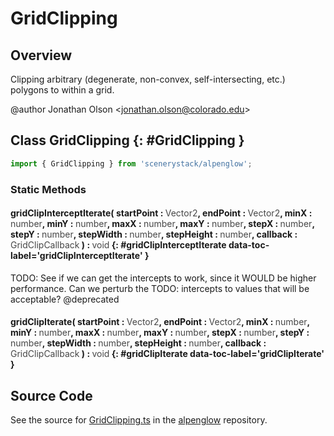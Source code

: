 # GridClipping

## Overview

Clipping arbitrary (degenerate, non-convex, self-intersecting, etc.) polygons to within a grid.

@author Jonathan Olson &lt;jonathan.olson@colorado.edu&gt;

## Class GridClipping {: #GridClipping }


```js
import { GridClipping } from 'scenerystack/alpenglow';
```
### Static Methods

#### gridClipInterceptIterate( startPoint : <span style="font-weight: 400; opacity: 80%;">Vector2</span>, endPoint : <span style="font-weight: 400; opacity: 80%;">Vector2</span>, minX : <span style="font-weight: 400; opacity: 80%;">number</span>, minY : <span style="font-weight: 400; opacity: 80%;">number</span>, maxX : <span style="font-weight: 400; opacity: 80%;">number</span>, maxY : <span style="font-weight: 400; opacity: 80%;">number</span>, stepX : <span style="font-weight: 400; opacity: 80%;">number</span>, stepY : <span style="font-weight: 400; opacity: 80%;">number</span>, stepWidth : <span style="font-weight: 400; opacity: 80%;">number</span>, stepHeight : <span style="font-weight: 400; opacity: 80%;">number</span>, callback : <span style="font-weight: 400; opacity: 80%;">GridClipCallback</span> ) : <span style="font-weight: 400; opacity: 80%;">void</span> {: #gridClipInterceptIterate data-toc-label='gridClipInterceptIterate' }

TODO: See if we can get the intercepts to work, since it WOULD be higher performance. Can we perturb the
TODO: intercepts to values that will be acceptable?
@deprecated

#### gridClipIterate( startPoint : <span style="font-weight: 400; opacity: 80%;">Vector2</span>, endPoint : <span style="font-weight: 400; opacity: 80%;">Vector2</span>, minX : <span style="font-weight: 400; opacity: 80%;">number</span>, minY : <span style="font-weight: 400; opacity: 80%;">number</span>, maxX : <span style="font-weight: 400; opacity: 80%;">number</span>, maxY : <span style="font-weight: 400; opacity: 80%;">number</span>, stepX : <span style="font-weight: 400; opacity: 80%;">number</span>, stepY : <span style="font-weight: 400; opacity: 80%;">number</span>, stepWidth : <span style="font-weight: 400; opacity: 80%;">number</span>, stepHeight : <span style="font-weight: 400; opacity: 80%;">number</span>, callback : <span style="font-weight: 400; opacity: 80%;">GridClipCallback</span> ) : <span style="font-weight: 400; opacity: 80%;">void</span> {: #gridClipIterate data-toc-label='gridClipIterate' }



## Source Code

See the source for [GridClipping.ts](https://github.com/phetsims/alpenglow/blob/main/js/clip/GridClipping.ts) in the [alpenglow](https://github.com/phetsims/alpenglow) repository.
